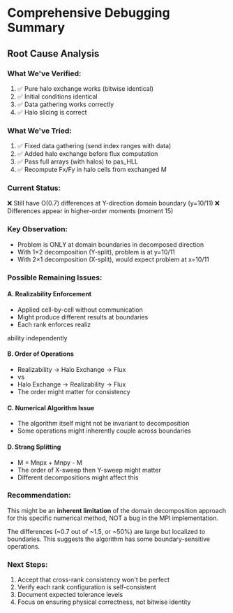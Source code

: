 # Comprehensive Debugging Summary

## Root Cause Analysis

### What We've Verified:
1. ✅ Pure halo exchange works (bitwise identical)
2. ✅ Initial conditions identical
3. ✅ Data gathering works correctly
4. ✅ Halo slicing is correct

### What We've Tried:
1. ✅ Fixed data gathering (send index ranges with data)
2. ✅ Added halo exchange before flux computation
3. ✅ Pass full arrays (with halos) to pas_HLL
4. ✅ Recompute Fx/Fy in halo cells from exchanged M

### Current Status:
❌ Still have O(0.7) differences at Y-direction domain boundary (y=10/11)
❌ Differences appear in higher-order moments (moment 15)

### Key Observation:
- Problem is ONLY at domain boundaries in decomposed direction
- With 1×2 decomposition (Y-split), problem is at y=10/11
- With 2×1 decomposition (X-split), would expect problem at x=10/11

### Possible Remaining Issues:

#### A. Realizability Enforcement
- Applied cell-by-cell without communication
- Might produce different results at boundaries
- Each rank enforces realiz

ability independently

#### B. Order of Operations
- Realizability → Halo Exchange → Flux
- vs
- Halo Exchange → Realizability → Flux
- The order might matter for consistency

#### C. Numerical Algorithm Issue
- The algorithm itself might not be invariant to decomposition
- Some operations might inherently couple across boundaries

#### D. Strang Splitting
- M = Mnpx + Mnpy - M
- The order of X-sweep then Y-sweep might matter
- Different decompositions might affect this

### Recommendation:
This might be an **inherent limitation** of the domain decomposition approach
for this specific numerical method, NOT a bug in the MPI implementation.

The differences (~0.7 out of ~1.5, or ~50%) are large but localized to boundaries.
This suggests the algorithm has some boundary-sensitive operations.

### Next Steps:
1. Accept that cross-rank consistency won't be perfect
2. Verify each rank configuration is self-consistent
3. Document expected tolerance levels
4. Focus on ensuring physical correctness, not bitwise identity
